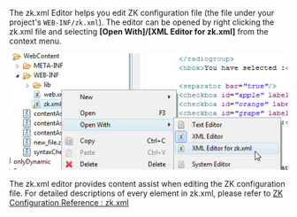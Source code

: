 The zk.xml Editor helps you edit ZK configuration file (the file under
your project's `WEB-INF/zk.xml`). The editor can be opened by right
clicking the zk.xml file and selecting **\[Open With\]/\[XML Editor for
zk.xml\]** from the context menu.

![](images/zkxmlEditor.png)

The zk.xml editor provides content assist when editing the ZK
configuration file. For detailed descriptions of every element in
zk.xml, please refer to [ ZK Configuration Reference : zk.xml]({{site.baseurl}}/zk_config_ref/zk_xml)
